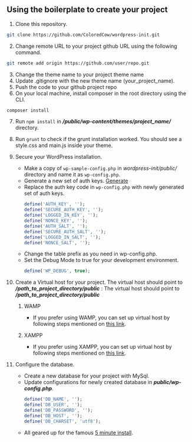 ## Using the boilerplate to create your project
1. Clone this repository.
```sh
git clone https://github.com/ColoredCow/wordpress-init.git
```

2. Change remote URL to your project github URL using the following command.
```sh
git remote add origin https://github.com/user/repo.git
```

3. Change the theme name to your project theme name
4. Update .gitignore with the new theme name (your_project_name).
5. Push the code to your github project repo
6. On your local machine, install composer in the root directory using the CLI.
```sh
composer install
```
7. Run `npm install` in ***/public/wp-content/themes/project_name/*** directory.
8. Run `grunt` to check if the grunt installation worked. You should see a style.css and main.js inside your theme.
9. Secure your WordPress installation.
   * Make a copy of `wp-sample-config.php` in *wordpress-init/public/* directory and name it as `wp-config.php`.
   * Generate a new set of auth keys. [Generate](https://api.wordpress.org/secret-key/1.1/salt/)
   * Replace the auth key code in `wp-config.php` with newly generated set of auth keys.
      ```php
      define('AUTH_KEY', '');
      define('SECURE_AUTH_KEY', '');
      define('LOGGED_IN_KEY', '');
      define('NONCE_KEY', '');
      define('AUTH_SALT', '');
      define('SECURE_AUTH_SALT', '');
      define('LOGGED_IN_SALT', '');
      define('NONCE_SALT', '');
      ```
   * Change the table prefix as you need in wp-config.php.
   * Set the Debug Mode to true for your development environment.
      ```php
      define('WP_DEBUG', true);
      ```
10. Create a Virtual host for your project. The virtual host should point to ***/path_to_project_directory/public*** :
   The virtual host should point to ***/path_to_project_directory/public***
      1. WAMP
         - If you prefer using WAMP, you can set up virtual host by following steps mentioned on [this link](https://stackoverflow.com/questions/22217386/how-to-setup-virtual-host-using-wamp-server-properly).
      
      2. XAMPP
         - If you prefer using XAMPP, you can set up virtual host by following steps mentioned on [this link](https://github.com/ColoredCow/resources/blob/master/virtualhost/WINDOWS.md).

7. Configure the database.
   * Create a new database for your project with MySql.
   * Update configurations for newly created database in ***public/wp-config.php***.
      ```php
      define('DB_NAME', '');
      define('DB_USER', '');
      define('DB_PASSWORD', '');
      define('DB_HOST', '');
      define('DB_CHARSET', 'utf8');
      ```
   * All geared up for the famous [5 minute install](https://wordpress.org/support/article/how-to-install-wordpress/). 
